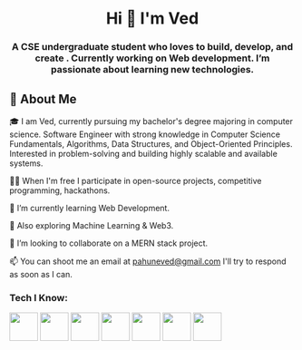 <h1 align="center" > Hi 👋 I'm Ved</h1>
<h3 align="center"> A CSE undergraduate student who loves to build, develop, and create . Currently working on Web development. I’m passionate about learning new technologies. </h3>

<h2>🚀 About Me</h2>
<p>🎓 I am Ved, currently pursuing my bachelor's degree majoring in computer science. Software Engineer with strong knowledge in Computer Science Fundamentals, Algorithms, Data Structures, and Object-­Oriented Principles. Interested in problem-­solving and building highly scalable and available systems.<p>

👨‍💻 When I'm free I participate in open-source projects, competitive programming, hackathons.

🌱 I’m currently learning Web Development.
  
  
🧭 Also exploring Machine Learning & Web3.
  
  
🤝 I’m looking to collaborate on a MERN stack project.


📫 You can shoot me an email at pahuneved@gmail.com I'll try to respond as soon as I can.
  
<h3>Tech I Know:</h3>
  <div class="flex-container">
   <img style="width:50px" src="https://cdn-icons-png.flaticon.com/512/875/875209.png">  
   <img style="width:50px" src="https://cdn-icons-png.flaticon.com/512/5968/5968292.png"> 
   <img style="width:50px" src="https://cdn-icons-png.flaticon.com/512/174/174854.png">
   <img style="width:50px" src="https://cdn-icons-png.flaticon.com/512/732/732190.png">
   <img style="width:50px" src="https://cdn-icons-png.flaticon.com/512/5968/5968282.png"> 
   <img style="width:50px" src="https://img.icons8.com/color/512/nodejs.png">
   <img style="width:50px" src="https://cdn-icons-png.flaticon.com/512/3098/3098090.png">
</div>
  
  

